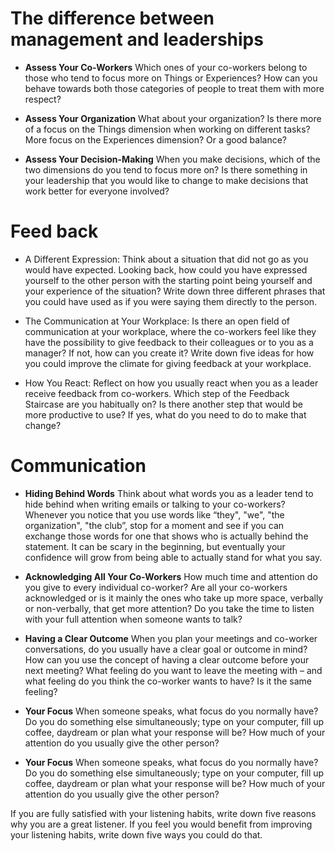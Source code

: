 
# The difference between management and leaderships
- **Assess Your Co-Workers** Which ones of your co-workers belong to those who tend to focus more on Things or Experiences? How can you behave towards both those categories of people to treat them with more respect?

- **Assess Your Organization** What about your organization? Is there more of a focus on the Things dimension when working on different tasks? More focus on the Experiences dimension? Or a good balance? 

- **Assess Your Decision-Making** When you make decisions, which of the two dimensions do you tend to focus more on? Is there something in your leadership that you would like to change to make decisions that work better for everyone involved?


# Feed back 
- A Different Expression: Think about a situation that did not go as you would have expected. Looking back, how could you have expressed yourself to the other person with the starting point being yourself and your experience of the situation? Write down three different phrases that you could have used as if you were saying them directly to the person.

- The Communication at Your Workplace: Is there an open field of communication at your workplace, where the co-workers feel like they have the possibility to give feedback to their colleagues or to you as a manager? If not, how can you create it? Write down five ideas for how you could improve the climate for giving feedback at your workplace.

- How You React: Reflect on how you usually react when you as a leader receive feedback from co-workers. Which step of the Feedback Staircase are you habitually on? Is there another step that would be more productive to use? If yes, what do you need to do to make that change?

# Communication
- **Hiding Behind Words** Think about what words you as a leader tend to hide behind when writing emails or talking to your co-workers? Whenever you notice that you use words like “they", "we", "the organization", "the club”, stop for a moment and see if you can exchange those words for one that shows who is actually behind the statement. It can be scary in the beginning, but eventually your confidence will grow from being able to actually stand for what you say.

- **Acknowledging All Your Co-Workers** How much time and attention do you give to every individual co-worker? Are all your co-workers acknowledged or is it mainly the ones who take up more space, verbally or non-verbally, that get more attention? Do you take the time to listen with your full attention when someone wants to talk?

- **Having a Clear Outcome** When you plan your meetings and co-worker conversations, do you usually have a clear goal or outcome in mind? How can you use the concept of having a clear outcome before your next meeting? What feeling do you want to leave the meeting with – and what feeling do you think the co-worker wants to have? Is it the same feeling?

- **Your Focus** When someone speaks, what focus do you normally have? Do you do something else simultaneously; type on your computer, fill up coffee, daydream or plan what your response will be? How much of your attention do you usually give the other person? 

- **Your Focus** When someone speaks, what focus do you normally have? Do you do something else simultaneously; type on your computer, fill up coffee, daydream or plan what your response will be? How much of your attention do you usually give the other person? 

If you are fully satisfied with your listening habits, write down five reasons why you are a great listener. If you feel you would benefit from improving your listening habits, write down five ways you could do that. 


